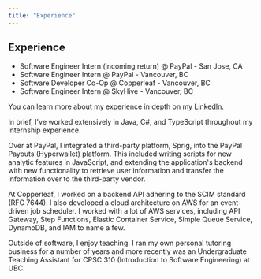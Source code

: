 ```yaml
---
title: "Experience"
---
```

## Experience

- Software Engineer Intern (incoming return) @ PayPal - San Jose, CA
- Software Engineer Intern @ PayPal - Vancouver, BC
- Software Developer Co-Op @ Copperleaf - Vancouver, BC
- Software Engineer Intern @ SkyHive - Vancouver, BC

You can learn more about my experience in depth on my [LinkedIn](https://www.linkedin.com/in/ryanarnouk/). 

In brief, I've worked extensively in Java, C#, and TypeScript throughout my internship experience.

Over at PayPal, I integrated a third-party platform, Sprig, into the PayPal Payouts (Hyperwallet) platform. This included writing scripts for new analytic features in JavaScript, and extending the application's backend with new functionality to retrieve user information and transfer the information over to the third-party vendor. 

At Copperleaf, I worked on a backend API adhering to the SCIM standard (RFC 7644). I also developed a cloud architecture on AWS for an event-driven job scheduler. I worked with a lot of AWS services, including API Gateway, Step Functions, Elastic Container Service, Simple Queue Service, DynamoDB, and IAM to name a few. 

Outside of software, I enjoy teaching. I ran my own personal tutoring business for a number of years and more recently was an Undergraduate Teaching Assistant for CPSC 310 (Introduction to Software Engineering) at UBC. 
